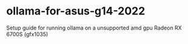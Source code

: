 # ollama-for-asus-g14-2022
Setup guide for running ollama on a unsupported amd gpu Radeon RX 6700S (gfx1035)
